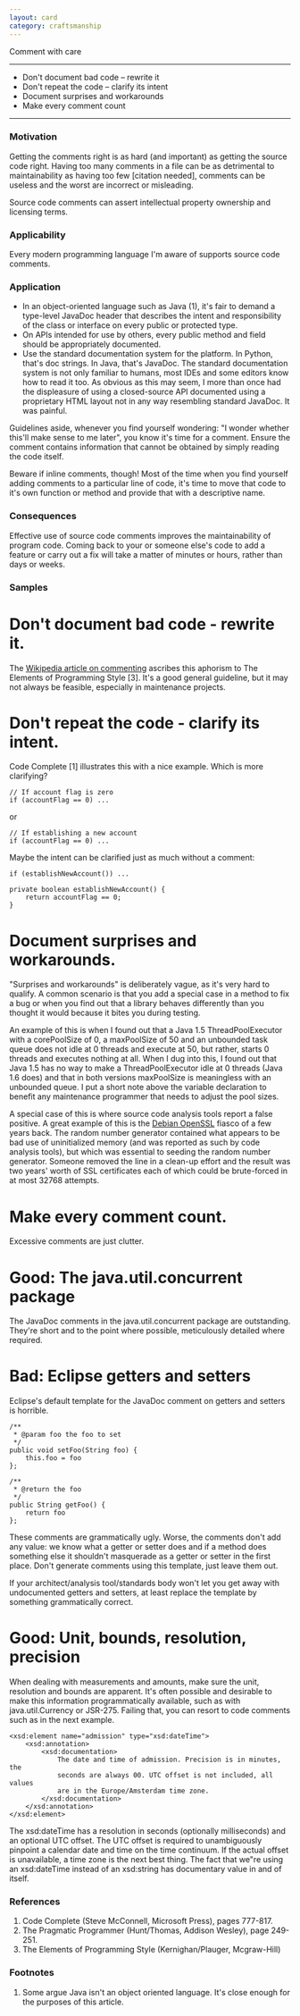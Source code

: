 ```yaml
---
layout: card
category: craftsmanship
---
```


Comment with care

---

- Don't document bad code &ndash; rewrite it
- Don't repeat the code &ndash; clarify its intent
- Document surprises and workarounds
- Make every comment count

---

### Motivation

Getting the comments right is as hard (and important) as getting the source code right. Having too many comments in a file can be as detrimental to maintainability as having too few [citation needed], comments can be useless and the worst are incorrect or misleading.

Source code comments can assert intellectual property ownership and licensing terms.

### Applicability

Every modern programming language I'm aware of supports source code comments.

### Application

- In an object-oriented language such as Java (1), it's fair to demand a type-level JavaDoc header that describes the intent and responsibility of the class or interface on every public or protected type.
- On APIs intended for use by others, every public method and field should be appropriately documented.
- Use the standard documentation system for the platform. In Python, that's doc strings. In Java, that's JavaDoc. The standard documentation system is not only familiar to humans, most IDEs and some editors know how to read it too. As obvious as this may seem, I more than once had the displeasure of using a closed-source API documented using a proprietary HTML layout not in any way resembling standard JavaDoc. It was painful.

Guidelines aside, whenever you find yourself wondering: "I wonder whether this'll make sense to me later", you know it's time for a comment. Ensure the comment contains information that cannot be obtained by simply reading the code itself.

Beware if inline comments, though! Most of the time when you find yourself adding comments to a particular line of code, it's time to move that code to it's own function or method and provide that with a descriptive name.

### Consequences

Effective use of source code comments improves the maintainability of program code. Coming back to your or someone else's code to add a feature or carry out a fix will take a matter of minutes or hours, rather than days or weeks.

### Samples

# Don't document bad code - rewrite it.

The [Wikipedia article on commenting](https://en.wikipedia.org/wiki/Comment_%28computer_programming%29) ascribes this aphorism to The Elements of Programming Style [3]. It's a good general guideline, but it may not always be feasible, especially in maintenance projects.

# Don't repeat the code - clarify its intent.

Code Complete [1] illustrates this with a nice example. Which is more clarifying?

    // If account flag is zero
    if (accountFlag == 0) ...

or

    // If establishing a new account
    if (accountFlag == 0) ...

Maybe the intent can be clarified just as much without a comment:

    if (establishNewAccount()) ...

    private boolean establishNewAccount() {
        return accountFlag == 0;
    }

# Document surprises and workarounds.

"Surprises and workarounds" is deliberately vague, as it's very hard to qualify. A common scenario is that you add a special case in a method to fix a bug or when you find out that a library behaves differently than you thought it would because it bites you during testing.

An example of this is when I found out that a Java 1.5 ThreadPoolExecutor with a corePoolSize of 0, a maxPoolSize of 50 and an unbounded task queue does not idle at 0 threads and execute at 50, but rather, starts 0 threads and executes nothing at all. When I dug into this, I found out that Java 1.5 has no way to make a ThreadPoolExecutor idle at 0 threads (Java 1.6 does) and that in both versions maxPoolSize is meaningless with an unbounded queue. I put a short note above the variable declaration to benefit any maintenance programmer that needs to adjust the pool sizes.

A special case of this is where source code analysis tools report a false positive. A great example of this is the [Debian OpenSSL](https://digitaloffense.net/tools/debian-openssl/) fiasco of a few years back. The random number generator contained what appears to be bad use of uninitialized memory (and was reported as such by code analysis tools), but which was essential to seeding the random number generator. Someone removed the line in a clean-up effort and the result was two years' worth of SSL certificates each of which could be brute-forced in at most 32768 attempts.

# Make every comment count.

Excessive comments are just clutter.

# Good: The java.util.concurrent package

The JavaDoc comments in the java.util.concurrent package are outstanding. They're short and to the point where possible, meticulously detailed where required.

# Bad: Eclipse getters and setters

Eclipse's default template for the JavaDoc comment on getters and setters is horrible.

    /**
     * @param foo the foo to set
     */
    public void setFoo(String foo) {
        this.foo = foo
    };

    /**
     * @return the foo
     */
    public String getFoo() {
        return foo
    };

These comments are grammatically ugly. Worse, the comments don't add any value: we know what a getter or setter does and if a method does something else it shouldn't masquerade as a getter or setter in the first place. Don't generate comments using this template, just leave them out.

If your architect/analysis tool/standards body won't let you get away with undocumented getters and setters, at least replace the template by something grammatically correct.

# Good: Unit, bounds, resolution, precision

When dealing with measurements and amounts, make sure the unit, resolution and bounds are apparent. It's often possible and desirable to make this information programmatically available, such as with java.util.Currency or JSR-275. Failing that, you can resort to code comments such as in the next example.

    <xsd:element name="admission" type="xsd:dateTime">
        <xsd:annotation>
            <xsd:documentation>
                The date and time of admission. Precision is in minutes, the
                seconds are always 00. UTC offset is not included, all values
                are in the Europe/Amsterdam time zone.
            </xsd:documentation>
        </xsd:annotation>
    </xsd:element>

The xsd:dateTime has a resolution in seconds (optionally milliseconds) and an optional UTC offset. The UTC offset is required to unambiguously pinpoint a calendar date and time on the time continuum. If the actual offset is unavailable, a time zone is the next best thing. The fact that we"re using an xsd:dateTime instead of an xsd:string has documentary value in and of itself.

### References

1. Code Complete (Steve McConnell, Microsoft Press), pages 777-817.
2. The Pragmatic Programmer (Hunt/Thomas, Addison Wesley), page 249-251.
3. The Elements of Programming Style (Kernighan/Plauger, Mcgraw-Hill)

### Footnotes

1. Some argue Java isn't an object oriented language. It's close enough for the purposes of this article.
